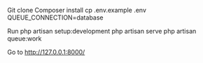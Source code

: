 
Git clone
Composer install
cp .env.example .env
QUEUE_CONNECTION=database

Run 
    php artisan setup:development
    php artisan serve
    php artisan queue:work

 Go to http://127.0.0.1:8000/